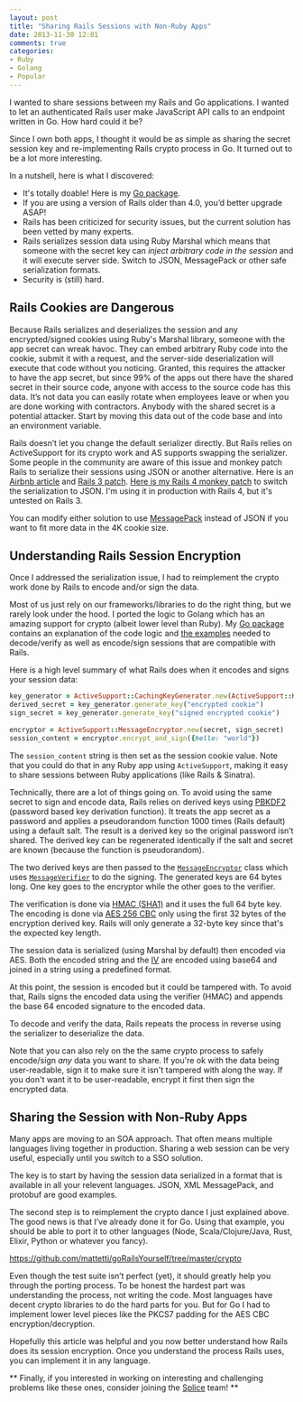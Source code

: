 ```yaml
---
layout: post
title: "Sharing Rails Sessions with Non-Ruby Apps"
date: 2013-11-30 12:01
comments: true
categories: 
- Ruby
- Golang
- Popular
---
```


I wanted to share sessions between my Rails and Go applications. I wanted to let an authenticated Rails user make JavaScript API calls to an endpoint written in Go. How hard could it be?

Since I own both apps, I thought it would be as simple as sharing the secret session key and re-implementing Rails crypto process in Go. It turned out to be a lot more interesting.

In a nutshell, here is what I discovered:

   * It's totally doable! Here is my [Go package](http://godoc.org/github.com/mattetti/goRailsYourself/crypto). 
   * If you are using a version of Rails older than 4.0, you’d better upgrade ASAP!
   * Rails has been criticized for security issues, but the current solution has been vetted by many experts.
   * Rails serializes session data using Ruby Marshal which means that someone with the secret key can *inject arbitrary code in the session* and it will execute server side. Switch to JSON, MessagePack or other safe serialization formats.
   * Security is (still) hard.

## Rails Cookies are Dangerous

Because Rails serializes and deserializes the session and any encrypted/signed cookies using Ruby's Marshal library, someone with the app secret can wreak havoc. They can embed arbitrary Ruby code into the cookie, submit it with a request, and the server-side deserialization will execute that code without you noticing. Granted, this requires the attacker to have the app secret, but since 99% of the apps out there have the shared secret in their source code, anyone with access to the source code has this data. It’s not data you can easily rotate when employees leave or when you are done working with contractors. Anybody with the shared secret is a potential attacker. Start by moving this data out of the code base and into an environment variable.

Rails doesn’t let you change the default serializer directly. But Rails relies on ActiveSupport for its crypto work and AS supports swapping the serializer. Some people in the community are aware of this issue and monkey patch Rails to serialize their sessions using JSON or another alternative. Here is an [Airbnb article](http://nerds.airbnb.com/upgrading-from-ree-187-to-ruby-193/) and
[Rails 3 patch](https://gist.github.com/jeffyip/4091166). [Here is my Rails 4 monkey patch](https://gist.github.com/mattetti/7624413
) to switch the serialization to JSON. I'm using it in production with Rails 4, but it's untested on Rails 3. 

You can modify either solution to use [MessagePack]( http://msgpack.org/) instead of JSON if you want to fit more data in the 4K cookie size. 

## Understanding Rails Session Encryption

Once I addressed the serialization issue, I had to reimplement the crypto work done by Rails to encode and/or sign the data.

Most of us just rely on our frameworks/libraries to do the right thing, but we rarely look under the hood. I ported the logic to Golang which has an amazing support for crypto (albeit lower level than Ruby). My [Go package](http://godoc.org/github.com/mattetti/goRailsYourself/crypto) contains an explanation of the code logic and [the examples](http://godoc.org/github.com/mattetti/goRailsYourself/crypto#pkg-examples) needed to decode/verify as well as encode/sign sessions that are compatible with Rails.

Here is a high level summary of what Rails does when it encodes and signs your session data:

```ruby
key_generator = ActiveSupport::CachingKeyGenerator.new(ActiveSupport::KeyGenerator.new(app_secret_key, iterations: 1000))
derived_secret = key_generator.generate_key("encrypted cookie")
sign_secret = key_generator.generate_key("signed encrypted cookie")
 
encryptor = ActiveSupport::MessageEncryptor.new(secret, sign_secret) 
session_content = encryptor.encrypt_and_sign({hello: "world"})
```

The `session_content` string is then set as the session cookie value.
Note that you could do that in any Ruby app using `ActiveSupport`, making it easy to share sessions between Ruby applications (like Rails & Sinatra).

Technically, there are a lot of things going on. To avoid using the same secret to sign and encode data, Rails relies on derived keys using [PBKDF2](http://en.wikipedia.org/wiki/PBKDF2) (password based key derivation function).
It treats the app secret as a password and applies a pseudorandom function 1000 times (Rails default) using a default salt. The result is a derived key so the original password isn’t shared. The derived key can be regenerated identically if the salt and secret are known (because the function is pseudorandom).

The two derived keys are then passed to the [`MessageEncryptor`](https://github.com/rails/rails/blob/master/activesupport/lib/active_support/message_encryptor.rb) class which uses [`MessageVerifier`](https://github.com/rails/rails/blob/master/activesupport/lib/active_support/message_verifier.rb) to do the signing. The generated keys are 64 bytes long. One key goes to the encryptor while the other goes to the verifier.

The verification is done via [HMAC (SHA1)](http://en.wikipedia.org/wiki/Hash-based_message_authentication_code) and it uses the full 64 byte key.
The encoding is done via [AES 256 CBC](http://en.wikipedia.org/wiki/Advanced_Encryption_Standard) only using the first 32 bytes of the encryption derived key. Rails will only generate a 32-byte key since that's the expected key length.

The session data is serialized (using Marshal by default) then encoded via AES. Both the encoded string and the [IV](http://en.wikipedia.org/wiki/Initialization_vector) are encoded using base64 and joined in a string using a predefined format.

At this point, the session is encoded but it could be tampered with. To avoid that, Rails signs the encoded data using the verifier (HMAC) and appends the base 64 encoded signature to the encoded data. 

To decode and verify the data, Rails repeats the process in reverse using the serializer to deserialize the data.

Note that you can also rely on the the same crypto process to safely encode/sign *any* data you want to share. If you're ok with the data being user-readable, sign it to make sure it isn't tampered with along the way. If you don't want it to be user-readable, encrypt it first then sign the encrypted data.

## Sharing the Session with Non-Ruby Apps

Many apps are moving to an SOA approach. That often means multiple languages living together in production. Sharing a web session can be very useful, especially until you switch to a SSO solution.

The key is to start by having the session data serialized in a format that is available in all your relevent languages. JSON, XML MessagePack, and protobuf are good examples.

The second step is to reimplement the crypto dance I just explained above. The good news is that I’ve already done it for Go. Using that example, you should be able to port it to other languages (Node, Scala/Clojure/Java, Rust, Elixir, Python or whatever you fancy).

https://github.com/mattetti/goRailsYourself/tree/master/crypto

Even though the test suite isn’t perfect (yet), it should greatly help you through the porting process. To be honest the hardest part was understanding the process, not writing the code. Most languages have decent crypto libraries to do the hard parts for you. But for Go I had to implement lower level pieces like the PKCS7 padding for the AES CBC encryption/decryption.

Hopefully this article was helpful and you now better understand how Rails does its session encryption. Once you understand the process Rails uses, you can implement it in any language.





** Finally, if you interested in working on interesting and challenging
problems like these ones, consider joining the [Splice](https://splice.com) team! **
